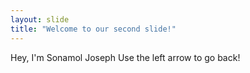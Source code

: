 ```yaml
---
layout: slide
title: "Welcome to our second slide!"
---
```

Hey, I'm Sonamol Joseph
Use the left arrow to go back!
